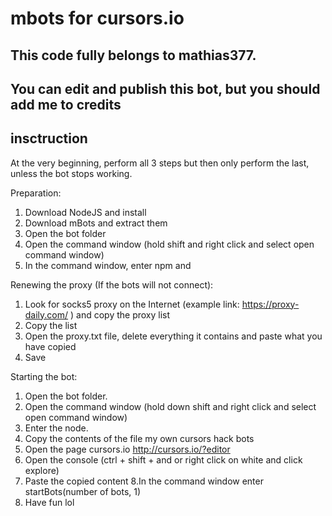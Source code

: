 # mbots for cursors.io  
## This code fully belongs to mathias377.  
## You can edit and publish this bot, but you should add me to credits

## insctruction
At the very beginning, perform all 3 steps but then only perform the last, unless the bot stops working.

Preparation:
1. Download NodeJS and install
2. Download mBots and extract them
3. Open the bot folder
4. Open the command window (hold shift and right click and select open command window)
5. In the command window, enter npm and

Renewing the proxy (If the bots will not connect):
1. Look for socks5 proxy on the Internet (example link: https://proxy-daily.com/ ) and copy the proxy list
2. Copy the list
3. Open the proxy.txt file, delete everything it contains and paste what you have copied
4. Save

Starting the bot:
1. Open the bot folder.
2. Open the command window (hold down shift and right click and select open command window)
3. Enter the node.
4. Copy the contents of the file my own cursors hack bots
5. Open the page cursors.io http://cursors.io/?editor
6. Open the console (ctrl + shift + and or right click on white and click explore)
7. Paste the copied content
8.In the command window enter startBots(number of bots, 1)
9. Have fun lol
